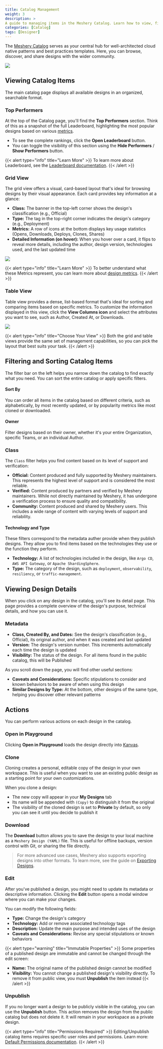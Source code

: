 ```yaml
---
title: Catalog Management
weight: 3
description: >
A guide to managing items in the Meshery Catalog. Learn how to view, filter, edit, unpublish, delete, download, and clone your designs.
categories: [Catalog]
tags: [Designer]
---
```


The [Meshery Catalog](https://cloud.layer5.io/catalog) serves as your central hub for well-architected cloud native patterns and best practices templates. Here, you can browse, discover, and share designs with the wider community.

![](/images/catalog-view.gif)

## Viewing Catalog Items

The main catalog page displays all available designs in an organized, searchable format.

### Top Performers
At the top of the Catalog page, you'll find the **Top Performers** section. Think of this as a snapshot of the full Leaderboard, highlighting the most popular designs based on various [metrics](https://docs.layer5.io/cloud/catalog/metrics/).
-   To see the complete rankings, click the **Open Leaderboard** button.
-   You can toggle the visibility of this section using the **Hide Performers** / **Show Performers** button.

{{< alert type="info" title="Learn More" >}}
To learn more about Leaderboard, see the [Leaderboard documentation](https://docs.layer5.io/cloud/catalog/leaderboard/).
{{< /alert >}}

### Grid View

The grid view offers a visual, card-based layout that's ideal for browsing designs by their visual appearance. Each card provides key information at a glance:

- **Class:** The banner in the top-left corner shows the design's classification (e.g., Official)
- **Type:** The tag in the top-right corner indicates the design's category (e.g., Deployment)
- **Metrics:** A row of icons at the bottom displays key usage statistics (Opens, Downloads, Deploys, Clones, Shares)
- **Detailed Information (on hover):** When you hover over a card, it flips to reveal more details, including the author, design version, technologies used, and the last updated time

![](/images/card-view.png)

{{< alert type="info" title="Learn More" >}}
To better understand what these Metrics represent, you can learn more about [design metrics](https://docs.layer5.io/cloud/catalog/metrics/).
{{< /alert >}}

### Table View

Table view provides a dense, list-based format that's ideal for sorting and comparing items based on specific metrics. To customize the information displayed in this view, click the **View Columns icon** and select the attributes you want to see, such as Author, Created At, or Downloads.

![](/images/design-view.gif)

{{< alert type="info" title="Choose Your View" >}}
Both the grid and table views provide the same set of management capabilities, so you can pick the layout that best suits your task.
{{< /alert >}}

## Filtering and Sorting Catalog Items

The filter bar on the left helps you narrow down the catalog to find exactly what you need. You can sort the entire catalog or apply specific filters.

#### Sort By
You can order all items in the catalog based on different criteria, such as alphabetically, by most recently updated, or by popularity metrics like most cloned or downloaded.

#### Owner
Filter designs based on their owner, whether it's your entire Organization, specific Teams, or an individual Author.

### Class

The `Class` filter helps you find content based on its level of support and verification:
  - **Official:** Content produced and fully supported by Meshery maintainers. This represents the highest level of support and is considered the most reliable.
  - **Verified:** Content produced by partners and verified by Meshery maintainers. While not directly maintained by Meshery, it has undergone a verification process to ensure quality and compatibility.
  - **Community:** Content produced and shared by Meshery users. This includes a wide range of content with varying levels of support and reliability.

#### Technology and Type
These filters correspond to the metadata auther provide when they publish designs. They allow you to find items based on the technologies they use or the function they perform.
  - **Technology:** A list of technologies included in the design, like `Argo CD`, `AWS API Gateway`, or `Apache ShardingSphere`.
  - **Type:** The category of the design, such as `deployment`, `observability`, `resiliency`, or `traffic-management`.

## Viewing Design Details

When you click on any design in the catalog, you'll see its detail page. This page provides a complete overview of the design's purpose, technical details, and how you can use it.

### Metadata

- **Class, Created By, and Dates:** See the design's classification (e.g., Official), its original author, and when it was created and last updated
- **Version:** The design's version number. This increments automatically each time the design is updated
- **Visibility:** The status of the design. For all items found in the public catalog, this will be Published

As you scroll down the page, you will find other useful sections:

- **Caveats and Considerations:** Specific stipulations to consider and known behaviors to be aware of when using this design
- **Similar Designs by Type:** At the bottom, other designs of the same type, helping you discover other relevant patterns

## Actions

You can perform various actions on each design in the catalog.

### Open in Playground

Clicking **Open in Playground** loads the design directly into [Kanvas](https://kanvas.new/).

### Clone

Cloning creates a personal, editable copy of the design in your own workspace. This is useful when you want to use an existing public design as a starting point for your own customizations.

When you clone a design:
- The new copy will appear in your **My Designs** tab
- Its name will be appended with `(Copy)` to distinguish it from the original
- The visibility of the cloned design is set to **Private** by default, so only you can see it until you decide to publish it

### Download

The **Download** button allows you to save the design to your local machine as a `Meshery Design (YAML)` file. This is useful for offline backups, version control with Git, or sharing the file directly.

> For more advanced use cases, Meshery also supports exporting designs into other formats. To learn more, see the guide on [Exporting Designs](https://docs.layer5.io/kanvas/designer/export-designs/).

### Edit

After you've published a design, you might need to update its metadata or descriptive information. Clicking the **Edit** button opens a modal window where you can make your changes.

You can modify the following fields:
- **Type:** Change the design's category
- **Technology:** Add or remove associated technology tags
- **Description:** Update the main purpose and intended uses of the design
- **Caveats and Considerations:** Revise any special stipulations or known behaviors

{{< alert type="warning" title="Immutable Properties" >}}
Some properties of a published design are immutable and cannot be changed through the edit screen:
- **Name:** The original name of the published design cannot be modified
- **Visibility:** You cannot change a published design's visibility directly. To remove it from public view, you must **Unpublish** the item instead
{{< /alert >}}

### Unpublish

If you no longer want a design to be publicly visible in the catalog, you can use the **Unpublish** button. This action removes the design from the public catalog but does not delete it. It will remain in your workspace as a private design.

{{< alert type="info" title="Permissions Required" >}}
Editing/Unpublish catalog items requires specific user roles and permissions. Learn more: [Default Permissions documentation](https://docs.layer5.io/cloud/reference/default-permissions/).
{{< /alert >}}